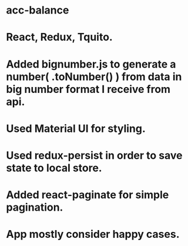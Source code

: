 # acc-balance
# React, Redux, Tquito. 
# Added bignumber.js to generate a number( .toNumber() ) from data in big number format I receive from api.
# Used Material UI for styling.
# Used redux-persist in order to save state to local store. 
# Added react-paginate for simple pagination. 
# App mostly consider happy cases. 
